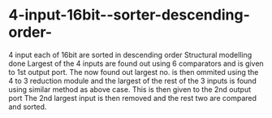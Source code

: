 # 4-input-16bit--sorter-descending-order-
4 input each of 16bit are sorted in descending order
Structural modelling done
Largest of the 4 inputs are found out using 6 comparators and is given to 1st output port.
The now found out largest no. is then ommited using the 4 to 3 reduction module and the largest of the rest of the 3 inputs is found using similar method as above case.
This is then given to the 2nd output port
The 2nd largest input is then removed and the rest two  are compared and sorted.

